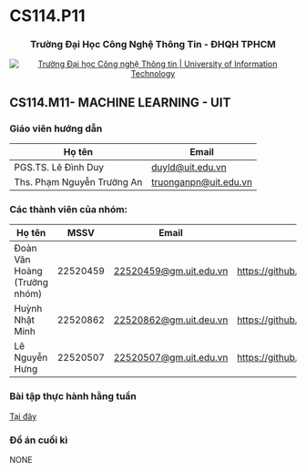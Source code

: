 # CS114.P11

<h3 align="center" font-size= 14px;><b>Trường Đại Học Công Nghệ Thông Tin - ĐHQH TPHCM</b></h3>
<p align="center">
  <a href="https://www.uit.edu.vn/" title="Trường Đại học Công nghệ Thông tin" style="border: 5;">
    <img src="https://i.imgur.com/WmMnSRt.png" alt="Trường Đại học Công nghệ Thông tin | University of Information Technology">
  </a>
</p>




## **CS114.M11- MACHINE LEARNING - UIT**

### Giáo viên hướng dẫn

Họ tên | Email
--- | --- 
PGS.TS. Lê Đình Duy | duyld@uit.edu.vn
Ths. Phạm Nguyễn Trường An | truonganpn@uit.edu.vn


### Các thành viên của nhóm:
Họ tên | MSSV | Email | GitHub
--- | --- | -- | --
Đoàn Văn Hoàng (Trưởng nhóm) | 22520459 | 22520459@gm.uit.edu.vn | https://github.com/dangchoigame
Huỳnh Nhật Minh | 22520862 | 22520862@gm.uit.deu.vn | https://github.com/HuynhMK17
Lê Nguyễn Hưng | 22520507 | 22520507@gm.uit.edu.vn | https://github.com/LenguyenhungCS


### Bài tập thực hành hằng tuần
[Tại đây](./Practice_Exercises)

### Đồ án cuối kì
NONE

